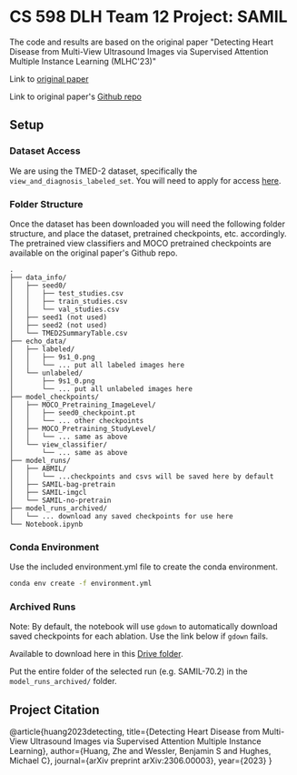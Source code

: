 # CS 598 DLH Team 12 Project: SAMIL

The code and results are based on the original paper "Detecting Heart Disease from Multi-View Ultrasound Images via Supervised Attention Multiple Instance Learning (MLHC'23)"

Link to [original paper](https://static1.squarespace.com/static/59d5ac1780bd5ef9c396eda6/t/64d19be5cdd05e1acf0405e9/1691458534144/ID49_Research+Paper_2023.pdf)

Link to original paper's [Github repo](https://github.com/tufts-ml/SAMIL/tree/main)

## Setup

### Dataset Access

We are using the TMED-2 dataset, specifically the `view_and_diagnosis_labeled_set`.
You will need to apply for access [here](https://tmed.cs.tufts.edu/).

### Folder Structure

Once the dataset has been downloaded you will need the following folder structure, and place the dataset, pretrained checkpoints, etc. accordingly. The pretrained view classifiers and MOCO pretrained checkpoints are available on the original paper's Github repo.

```
.
├── data_info/
│   ├── seed0/
│   │   ├── test_studies.csv
│   │   ├── train_studies.csv
│   │   └── val_studies.csv
│   ├── seed1 (not used)
│   ├── seed2 (not used)
│   └── TMED2SummaryTable.csv
├── echo_data/
│   ├── labeled/
│   │   ├── 9s1_0.png
│   │   └── ... put all labeled images here
│   └── unlabeled/
│       ├── 9s1_0.png
│       └── ... put all unlabeled images here
├── model_checkpoints/
│   ├── MOCO_Pretraining_ImageLevel/
│   │   ├── seed0_checkpoint.pt
│   │   └── ... other checkpoints
│   ├── MOCO_Pretraining_StudyLevel/
│   │   └── ... same as above
│   └── view_classifier/
│       └── ... same as above
├── model_runs/
│   ├── ABMIL/
│   │   └── ...checkpoints and csvs will be saved here by default
│   ├── SAMIL-bag-pretrain
│   ├── SAMIL-imgcl
│   └── SAMIL-no-pretrain
├── model_runs_archived/
│   └── ... download any saved checkpoints for use here
└── Notebook.ipynb
```

### Conda Environment

Use the included environment.yml file to create the conda environment.

```bash
conda env create -f environment.yml
```

### Archived Runs

Note: By default, the notebook will use `gdown` to automatically download saved checkpoints for each ablation. Use the link below if `gdown` fails.

Available to download here in this [Drive folder](https://drive.google.com/drive/folders/1zy9JNd9pbQJhMTkI03AuhuU7Ntf7dpgc?usp=sharing).

Put the entire folder of the selected run (e.g. SAMIL-70.2) in the `model_runs_archived/` folder.

## Project Citation

@article{huang2023detecting, title={Detecting Heart Disease from Multi-View Ultrasound Images via Supervised Attention Multiple Instance Learning}, author={Huang, Zhe and Wessler, Benjamin S and Hughes, Michael C}, journal={arXiv preprint arXiv:2306.00003}, year={2023} }
